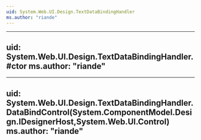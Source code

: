 ```yaml
---
uid: System.Web.UI.Design.TextDataBindingHandler
ms.author: "riande"
---
```


---
uid: System.Web.UI.Design.TextDataBindingHandler.#ctor
ms.author: "riande"
---

---
uid: System.Web.UI.Design.TextDataBindingHandler.DataBindControl(System.ComponentModel.Design.IDesignerHost,System.Web.UI.Control)
ms.author: "riande"
---
